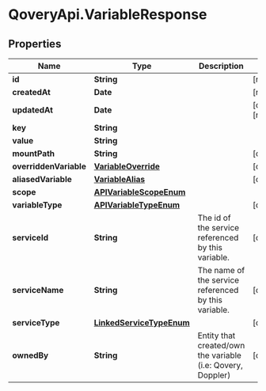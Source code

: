 # QoveryApi.VariableResponse

## Properties

Name | Type | Description | Notes
------------ | ------------- | ------------- | -------------
**id** | **String** |  | [readonly] 
**createdAt** | **Date** |  | [readonly] 
**updatedAt** | **Date** |  | [optional] [readonly] 
**key** | **String** |  | 
**value** | **String** |  | 
**mountPath** | **String** |  | [optional] 
**overriddenVariable** | [**VariableOverride**](VariableOverride.md) |  | [optional] 
**aliasedVariable** | [**VariableAlias**](VariableAlias.md) |  | [optional] 
**scope** | [**APIVariableScopeEnum**](APIVariableScopeEnum.md) |  | 
**variableType** | [**APIVariableTypeEnum**](APIVariableTypeEnum.md) |  | [optional] 
**serviceId** | **String** | The id of the service referenced by this variable. | [optional] 
**serviceName** | **String** | The name of the service referenced by this variable. | [optional] 
**serviceType** | [**LinkedServiceTypeEnum**](LinkedServiceTypeEnum.md) |  | [optional] 
**ownedBy** | **String** | Entity that created/own the variable (i.e: Qovery, Doppler) | [optional] 


